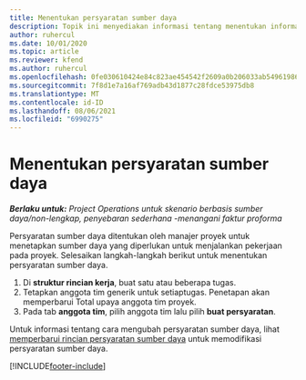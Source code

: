 ```yaml
---
title: Menentukan persyaratan sumber daya
description: Topik ini menyediakan informasi tentang menentukan informasi persyaratan sumber daya.
author: ruhercul
ms.date: 10/01/2020
ms.topic: article
ms.reviewer: kfend
ms.author: ruhercul
ms.openlocfilehash: 0fe030610424e84c823ae454542f2609a0b206033ab549619865e2c649cce113
ms.sourcegitcommit: 7f8d1e7a16af769adb43d1877c28fdce53975db8
ms.translationtype: MT
ms.contentlocale: id-ID
ms.lasthandoff: 08/06/2021
ms.locfileid: "6990275"
---
```

# <a name="define-resource-requirements"></a>Menentukan persyaratan sumber daya

_**Berlaku untuk:** Project Operations untuk skenario berbasis sumber daya/non-lengkap, penyebaran sederhana -menangani faktur proforma_

Persyaratan sumber daya ditentukan oleh manajer proyek untuk menetapkan sumber daya yang diperlukan untuk menjalankan pekerjaan pada proyek. Selesaikan langkah-langkah berikut untuk menentukan persyaratan sumber daya.

1.  Di **struktur rincian kerja**, buat satu atau beberapa tugas.
2.  Tetapkan anggota tim generik untuk setiaptugas. Penetapan akan memperbarui Total upaya anggota tim proyek.
3.  Pada tab **anggota tim**, pilih anggota tim lalu pilih **buat persyaratan**.

Untuk informasi tentang cara mengubah persyaratan sumber daya, lihat [memperbarui rincian persyaratan sumber daya](define-resource-requirements.md) untuk memodifikasi persyaratan sumber daya.

[!INCLUDE[footer-include](../includes/footer-banner.md)]
